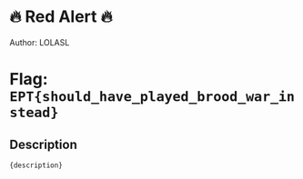 # 🔥 Red Alert 🔥
Author: LOLASL

# Flag: `EPT{should_have_played_brood_war_instead}`
## Description
```
{description}
```

